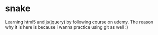 # snake
Learning html5 and js(jquery) by following course on udemy. The reason why it is here is because i wanna practice using git as well :) 


